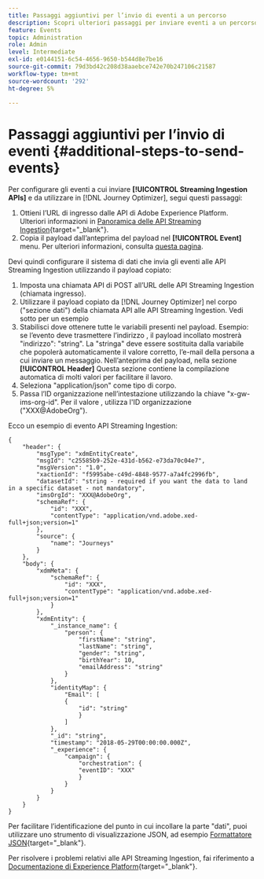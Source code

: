 ```yaml
---
title: Passaggi aggiuntivi per l’invio di eventi a un percorso
description: Scopri ulteriori passaggi per inviare eventi a un percorso
feature: Events
topic: Administration
role: Admin
level: Intermediate
exl-id: e0144151-6c54-4656-9650-b544d8e7be16
source-git-commit: 79d3bd42c208d38aaebce742e70b247106c21587
workflow-type: tm+mt
source-wordcount: '292'
ht-degree: 5%

---
```


# Passaggi aggiuntivi per l’invio di eventi {#additional-steps-to-send-events}

Per configurare gli eventi a cui inviare **[!UICONTROL Streaming Ingestion APIs]** e da utilizzare in [!DNL Journey Optimizer], segui questi passaggi:

1. Ottieni l’URL di ingresso dalle API di Adobe Experience Platform. Ulteriori informazioni in [Panoramica delle API Streaming Ingestion](https://experienceleague.adobe.com/docs/experience-platform/ingestion/streaming/overview.html?lang=it){target=&quot;_blank&quot;}.
1. Copia il payload dall’anteprima del payload nel **[!UICONTROL Event]** menu. Per ulteriori informazioni, consulta [questa pagina](../event/about-creating.md#define-the-payload-fields).

Devi quindi configurare il sistema di dati che invia gli eventi alle API Streaming Ingestion utilizzando il payload copiato:

1. Imposta una chiamata API di POST all’URL delle API Streaming Ingestion (chiamata ingresso).
1. Utilizzare il payload copiato da [!DNL Journey Optimizer] nel corpo (&quot;sezione dati&quot;) della chiamata API alle API Streaming Ingestion. Vedi sotto per un esempio
1. Stabilisci dove ottenere tutte le variabili presenti nel payload. Esempio: se l’evento deve trasmettere l’indirizzo , il payload incollato mostrerà &quot;indirizzo&quot;: &quot;string&quot;. La &quot;stringa&quot; deve essere sostituita dalla variabile che popolerà automaticamente il valore corretto, l’e-mail della persona a cui inviare un messaggio. Nell’anteprima del payload, nella sezione **[!UICONTROL Header]** Questa sezione contiene la compilazione automatica di molti valori per facilitare il lavoro.
1. Seleziona &quot;application/json&quot; come tipo di corpo.
1. Passa l’ID organizzazione nell’intestazione utilizzando la chiave &quot;x-gw-ims-org-id&quot;. Per il valore , utilizza l&#39;ID organizzazione (&quot;XXX@AdobeOrg&quot;).

Ecco un esempio di evento API Streaming Ingestion:

```
{
    "header": {
        "msgType": "xdmEntityCreate",
        "msgId": "c25585b9-252e-431d-b562-e73da70c04e7",
        "msgVersion": "1.0",
        "xactionId": "f5995abe-c49d-4848-9577-a7a4fc2996fb",
        "datasetId": "string - required if you want the data to land in a specific dataset - not mandatory",
        "imsOrgId": "XXX@AdobeOrg",
        "schemaRef": {
            "id": "XXX",
            "contentType": "application/vnd.adobe.xed-full+json;version=1"
        },
        "source": {
            "name": "Journeys"
        }
    },
    "body": {
        "xdmMeta": {
            "schemaRef": {
                "id": "XXX",
                "contentType": "application/vnd.adobe.xed-full+json;version=1"
            }
        },
        "xdmEntity": {
            "_instance_name": {
                "person": {
                    "firstName": "string",
                    "lastName": "string",
                    "gender": "string",
                    "birthYear": 10,
                    "emailAddress": "string"
                }
            },
            "identityMap": {
                "Email": [
                {
                    "id": "string"
                    }
                ]
            },
            "_id": "string",
            "timestamp": "2018-05-29T00:00:00.000Z",
            "_experience": {
                "campaign": {
                    "orchestration": {
                    "eventID": "XXX"
                    }
                }
            }
        }
    }
}
```

Per facilitare l’identificazione del punto in cui incollare la parte &quot;dati&quot;, puoi utilizzare uno strumento di visualizzazione JSON, ad esempio [Formattatore JSON](https://jsonformatter.curiousconcept.com){target=&quot;_blank&quot;}.

Per risolvere i problemi relativi alle API Streaming Ingestion, fai riferimento a [Documentazione di Experience Platform](https://experienceleague.adobe.com/docs/experience-platform/ingestion/streaming/troubleshooting.html){target=&quot;_blank&quot;}.
